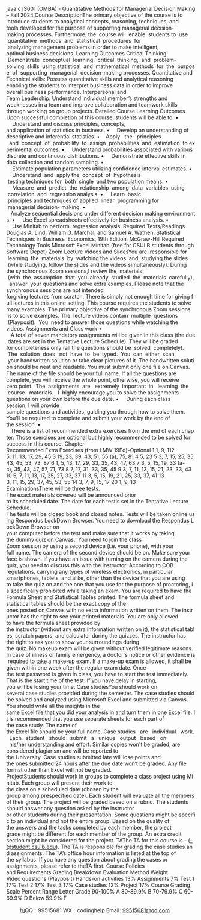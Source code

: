 java c
IS601 (OMBA) - Quantitative Methods for Managerial Decision Making – Fall 2024
Course DescriptionThe primary objective of the course is to introduce students to analytical concepts, reasoning, techniques, and tools developed for the purpose of supporting managerial decision-making processes. Furthermore, the  course will  enable  students to  use  quantitative  methods  and  statistical  procedures  for  analyzing management problems in order to make intelligent, optimal business decisions.
Learning Outcomes
Critical Thinking:  Demonstrate  conceptual  learning,  critical  thinking,  and  problem-solving  skills  using statistical  and  mathematical  methods  for  the  purpose  of  supporting  managerial  decision-making processes.
Quantitative and Technical skills: Possess quantitative skills and analytical reasoning enabling the students to interpret business data in order to improve overall business performance.
Interpersonal and Team Leadership: Understand individual member’s strengths and weaknesses in a team and improve collaboration and teamwork skills through working on group projects.
Detailed Course Learning Outcomes
Upon successful completion of this course, students will be able to:
•     Understand and discuss principles, concepts, and application of statistics in business.
•     Develop an understanding of descriptive and inferential statistics.
•    Apply   the   principles   and  concept  of  probability  to  assign  probabilities  and  estimation  to experimental outcomes.
•     Understand probabilities associated with various discrete and continuous distributions.
•     Demonstrate effective skills in data collection and random sampling.
•     Estimate population parameters utilizing confidence interval estimates.
•     Understand  and  apply the  concept  of  hypothesis  testing techniques for  both  single  and two population means.
•     Measure  and  predict  the  relationship  among  data  variables  using  correlation  and  regression analysis.
•     Learn  basic  principles and techniques of applied  linear  programming for  managerial decision- making.
•    Analyze sequential decisions under different decision making environments.
•     Use Excel spreadsheets effectively for business analysis.
•     Use Minitab to perform. regression analysis.
Required Texts/Readings
Douglas A. Lind, William G. Marchal, and Samuel A. Wathen,
Statistical Techniques in Business  Economics, 19th Edition, McGraw-Hill
Required Technology Tools
Microsoft Excel
Minitab (free for CSULB students through Software Depot) Zoom
Lecture Videos and SlidesYou are  responsible for  learning  the  materials  by  watching the videos  and  studying the slides  (while studying, follow the slides and the videos simultaneously). During the synchronous Zoom sessions,I review the  materials  (with  the  assumption  that  you  already  studied  the  materials  carefully),  answer  your questions and solve extra examples. Please note that the synchronous sessions are not intended forgiving lectures from scratch. There is simply not enough time for giving full lectures in this online setting. This course requires the students to solve many examples. The primary objective of the synchronous Zoom sessions  is to solve examples. The  lecture videos contain  multiple  questions  (Playposit).  You  need to answer those questions while watching the videos.
Assignments and Class work
•    A total of seven mandatory assignments will be given in this class (the due dates are set in the Tentative Lecture Schedule). They will be graded for completeness only (all the questions should be  solved  completely).  The  solution  does   not  have  to  be  typed.  You  can  either  scan  your handwritten solution or take clear pictures of it. The handwritten solution should be neat and readable. You must submit only one file on Canvas. The name of the file should be your full name. If all the questions are complete, you will receive the whole point, otherwise, you will receive zero point.  The  assignments  are   extremely  important  in   learning  the  course   materials.   I  highly encourage you to solve the assignments questions on your own before the due date.
•     During each class session, I will provide sample questions and activities, guiding you through how to solve them. You'll be required to complete and submit your work by the end of the session.
•    There is a list of recommended extra exercises from the end of each chapter. Those exercises are optional but highly recommended to be solved for success in this course.
Chapter
Recommended Extra Exercises (from LMW 19Ed)-Optional
1
1, 9, 112
5, 11, 13, 17, 29, 45
3
19, 23, 39, 43, 51, 55 (a), 75, 81
4
5, 23
5
3, 7, 15, 25, 35, 43, 45, 53, 73, 87
6
1, 5, 13, 17, 29, 33, 35, 43, 47, 63
7
3, 5, 15, 19, 33 (a-c), 35, 43, 47, 57, 71, 73
8
7, 17, 31, 33, 35, 45
9
3, 7, 11, 13, 15, 21, 23, 33, 43
10
5, 7, 11, 13, 17, 25, 27, 33, 37
11
3, 5, 15, 19, 21, 25, 33, 37, 41
13
3, 11, 15, 29, 37, 45, 53, 55
14
3, 7, 9, 15, 17
20
1, 9, 13
ExaminationsThere will be three tests. The exact materials covered will be announced prior to its scheduled date. The date for each testis set in the Tentative Lecture Schedule. The tests will be closed book and closed notes. Tests will be taken online using Respondus LockDown Browser. You need to download the Respondus LockDown Browser on your computer before the test and make sure that it works by taking the dummy quiz on Canvas.  You need to join the class Zoom session by using a second device (i.e. your phone), with your full name. The camera of the second device should be on. Make sure your face is shown. If you have an issue with turning on the camera during the quiz, you need to discuss this with the instructor. According to COB regulations, carrying any types of wireless electronics, in particular smartphones, tablets, and alike, other than the device that you are using to take the quiz on and the one that you use for the purpose of proctoring, is specifically prohibited while taking an exam. You are required to have the Formula Sheet and Statistical Tables printed. The formula sheet and statistical tables should be the exact copy of the ones posted on Canvas with no extra information written on them. The instructor has the right to see your printed materials. You are only allowed to have the formula sheet provided by the instructor (without any extra information written on it), the statistical tables, scratch papers, and calculator during the quizzes. The instructor has the right to ask you to show your surroundings during the quiz. No makeup exam will be given without verified legitimate reasons. In case of illness or family emergency, a doctor's notice or other evidence is required to take a make-up exam. If a make-up exam is allowed, it shall be given within one week after the regular exam date. Once the test password is given in class, you have to start the test immediately. That is the start time of the test. If you have delay in starting, you will be losing your time.
Case studiesYou should work on several case studies provided during the semester. The case studies should be solved and analyzed using Microsoft Excel and submitted via Canvas. You should write all the insights in the same Excel file that you did your analysis in and turn them in one Excel file. It is recommended that you use separate sheets for each part of the case study. The name of the Excel file should be your full name. Case studies   are   individual   work.   Each   student   should   submit   a   unique   output   based   on   his/her understanding and effort. Similar copies won't be graded, are considered plagiarism and will be reported to the University. Case studies submitted late will lose points and the ones submitted 24 hours after the due date won’t be graded. Any file format other than Excel will not be graded.
ProjectStudents should work in groups to complete a class project using Minitab. Each group will present their work to the class on a scheduled date (chosen by the group among prespecified date). Each student will evaluate all the members of their group. The project will be graded based on a rubric. The students should answer any question asked by the instructor or other students during their presentation. Some questions might be specific to an individual and not the entire group. Based on the quality of the answers and the tasks completed by each member, the project grade might be different for each member of the group. An extra credit section might be considered for the project.
TAThe TA for this course is - (-@student.csulb.edu). The TA is responsible for grading the case studies and assignments. The TA’s office hour information is listed at the top of the syllabus. If you have any question about grading the cases or assignments, please refer to theTA first.
Course Policies and Requirements Grading Breakdown
Evaluation Method
Weight
Video questions (Playposit) Hands-on activities
13%
Assignments
7%
Test 1
17%
Test 2
17%
Test 3
17%
Case studies
12%
Project
17%
Course Grading Scale
Percent Range
Letter Grade
90-100%
A
80-89.9%
B
70-79.9%
C
60-69.9%
D
Below 59.9%
F


         
加QQ：99515681  WX：codinghelp  Email: 99515681@qq.com
